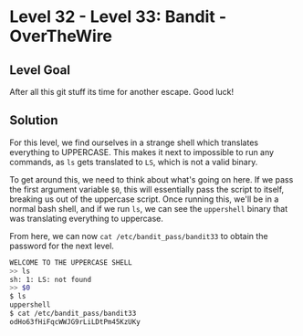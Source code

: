# Level 32 - Level 33: Bandit - OverTheWire

## Level Goal

After all this git stuff its time for another escape. Good luck!

## Solution
For this level, we find ourselves in a strange shell which translates everything to UPPERCASE. This makes it next to impossible to run any commands, as `ls` gets translated to `LS`, which is not a valid binary.

To get around this, we need to think about what's going on here. If we pass the first argument variable `$0`, this will essentially pass the script to itself, breaking us out of the uppercase script. Once running this, we'll be in a normal bash shell, and if we run `ls`, we can see the `uppershell` binary that was translating everything to uppercase.

From here, we can now `cat /etc/bandit_pass/bandit33` to obtain the password for the next level.

```bash
WELCOME TO THE UPPERCASE SHELL
>> ls
sh: 1: LS: not found
>> $0
$ ls
uppershell
$ cat /etc/bandit_pass/bandit33
odHo63fHiFqcWWJG9rLiLDtPm45KzUKy

```